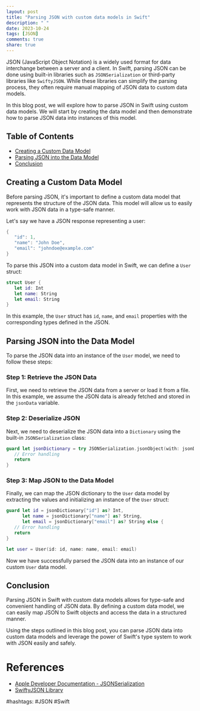 ```yaml
---
layout: post
title: "Parsing JSON with custom data models in Swift"
description: " "
date: 2023-10-24
tags: [JSON]
comments: true
share: true
---
```


JSON (JavaScript Object Notation) is a widely used format for data interchange between a server and a client. In Swift, parsing JSON can be done using built-in libraries such as `JSONSerialization` or third-party libraries like `SwiftyJSON`. While these libraries can simplify the parsing process, they often require manual mapping of JSON data to custom data models.

In this blog post, we will explore how to parse JSON in Swift using custom data models. We will start by creating the data model and then demonstrate how to parse JSON data into instances of this model.

## Table of Contents
- [Creating a Custom Data Model](#creating-a-custom-data-model)
- [Parsing JSON into the Data Model](#parsing-json-into-the-data-model)
- [Conclusion](#conclusion)

## Creating a Custom Data Model

Before parsing JSON, it's important to define a custom data model that represents the structure of the JSON data. This model will allow us to easily work with JSON data in a type-safe manner.

Let's say we have a JSON response representing a user:

```swift
{
   "id": 1,
   "name": "John Doe",
   "email": "johndoe@example.com"
}
```

To parse this JSON into a custom data model in Swift, we can define a `User` struct:

```swift
struct User {
   let id: Int
   let name: String
   let email: String
}
```

In this example, the `User` struct has `id`, `name`, and `email` properties with the corresponding types defined in the JSON.

## Parsing JSON into the Data Model

To parse the JSON data into an instance of the `User` model, we need to follow these steps:

### Step 1: Retrieve the JSON Data

First, we need to retrieve the JSON data from a server or load it from a file. In this example, we assume the JSON data is already fetched and stored in the `jsonData` variable.

### Step 2: Deserialize JSON

Next, we need to deserialize the JSON data into a `Dictionary` using the built-in `JSONSerialization` class:

```swift
guard let jsonDictionary = try JSONSerialization.jsonObject(with: jsonData, options: []) as? [String: Any] else {
   // Error handling
   return
}
```

### Step 3: Map JSON to the Data Model

Finally, we can map the JSON dictionary to the `User` data model by extracting the values and initializing an instance of the `User` struct:

```swift
guard let id = jsonDictionary["id"] as? Int,
      let name = jsonDictionary["name"] as? String,
      let email = jsonDictionary["email"] as? String else {
   // Error handling
   return
}

let user = User(id: id, name: name, email: email)
```

Now we have successfully parsed the JSON data into an instance of our custom `User` data model.

## Conclusion

Parsing JSON in Swift with custom data models allows for type-safe and convenient handling of JSON data. By defining a custom data model, we can easily map JSON to Swift objects and access the data in a structured manner.

Using the steps outlined in this blog post, you can parse JSON data into custom data models and leverage the power of Swift's type system to work with JSON easily and safely.

# References
- [Apple Developer Documentation - JSONSerialization](https://developer.apple.com/documentation/foundation/jsonserialization)
- [SwiftyJSON Library](https://github.com/SwiftyJSON/SwiftyJSON)

#hashtags: #JSON #Swift